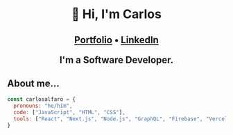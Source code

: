 <h1 align="center">👋 Hi, I'm Carlos</h1>
<h2 align="center"><a href="https://www.carlosalfaro.dev">Portfolio</a> &bull;  <a href="https://www.linkedin.com/in/carlosalfarodev/">LinkedIn</a>

I'm a Software Developer.
</h2>

## About me...
```js
const carlosalfaro = {
  pronouns: "he/him",
  code: ["JavaScript", "HTML", "CSS"],
  tools: ["React", "Next.js", "Node.js", "GraphQL", "Firebase", "Vercel"],
}
```
